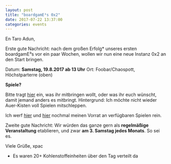 ```yaml
---
layout: post
title: "boardgamE³s 0x2"
date: 2017-07-22 13:37:00
categories: events
---
```


En Taro Adun,

Erste gute Nachricht:
nach dem großen Erfolg* unseres ersten boardgamE³s vor ein paar Wochen, wollen wir nun eine neue Instanz 0x2 an den Start bringen.

Datum: **Samstag, 19.8.2017 ab 13 Uhr**
Ort: Foobar/Chaospott, Höchstparterre (oben)

**Spiele?**

Bitte tragt [hier](https://pads.chaospott.de/p/boardgamE%C2%B3s-0x2) ein, was ihr mitbringen wollt, oder was ihr euch wünscht, damit jemand anders es mitbringt.
Hintergrund: Ich möchte nicht wieder Auer-Kisten voll Spielen mitschleppen.

Ich werf [hier](https://murmel.areafunky.net/seafile/f/d5033b1a7e/?raw=1) und [hier](https://murmel.areafunky.net/seafile/f/77359a7195/?raw=1) nochmal meinen Vorrat an verfügbaren Spielen rein.

Zweite gute Nachricht:
Wir würden das ganze gern als **regelmäßige Veranstaltung** etablieren, und zwar **am 3. Samstag jedes Monats**.
So sei es.

Viele Grüße,
xpac

* Es waren 20+ Kohlenstoffeinheiten über den Tag verteilt da
